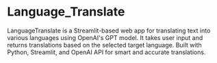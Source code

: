 # Language_Translate
LanguageTranslate is a Streamlit-based web app for translating text into various languages using OpenAI's GPT model. It takes user input and returns translations based on the selected target language. Built with Python, Streamlit, and OpenAI API for smart and accurate translations.
